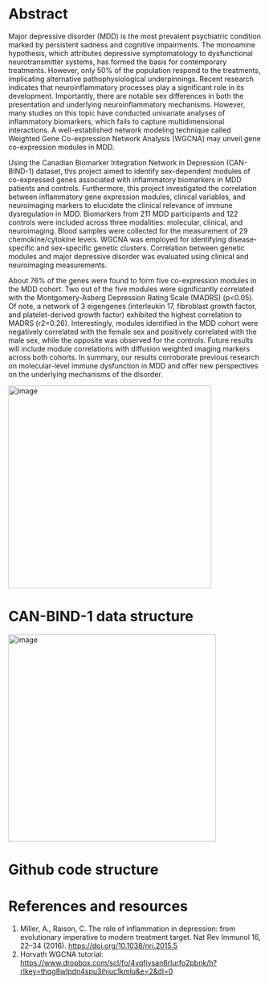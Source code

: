 # Abstract

Major depressive disorder (MDD) is the most prevalent psychiatric condition marked by persistent sadness and cognitive impairments. The monoamine hypothesis, which attributes depressive symptomatology to dysfunctional neurotransmitter systems, has formed the basis for contemporary treatments. However, only 50% of the population respond to the treatments, implicating alternative pathophysiological underpinnings. Recent research indicates that neuroinflammatory processes play a significant role in its development. Importantly, there are notable sex differences in both the presentation and underlying neuroinflammatory mechanisms. However, many studies on this topic have conducted univariate analyses of inflammatory biomarkers, which fails to capture multidimensional interactions. A well-established network modeling technique called Weighted Gene Co-expression Network Analysis (WGCNA) may unveil gene co-expression modules in MDD. 

Using the Canadian Biomarker Integration Network in Depression (CAN-BIND-1) dataset, this project aimed to identify sex-dependent modules of co-expressed genes associated with inflammatory biomarkers in MDD patients and controls. Furthermore, this project investigated the correlation between inflammatory gene expression modules, clinical variables, and neuroimaging markers to elucidate the clinical relevance of immune dysregulation in MDD. Biomarkers from 211 MDD participants and 122 controls were included across three modalities: molecular, clinical, and neuroimaging. Blood samples were collected for the measurement of 29 chemokine/cytokine levels. WGCNA was employed for identifying disease-specific and sex-specific genetic clusters. Correlation between genetic modules and major depressive disorder was evaluated using clinical and neuroimaging measurements. 

About 76% of the genes were found to form five co-expression modules in the MDD cohort. Two out of the five modules were significantly correlated with the Montgomery-Asberg Depression Rating Scale (MADRS) (p<0.05). Of note, a network of 3 eigengenes (interleukin 17, fibroblast growth factor, and platelet-derived growth factor) exhibited the highest correlation to MADRS (r2=0.26). Interestingly, modules identified in the MDD cohort were negatively correlated with the female sex and positively correlated with the male sex, while the opposite was observed for the controls. Future results will include module correlations with diffusion weighted imaging markers across both cohorts. In summary, our results corroborate previous research on molecular-level immune dysfunction in MDD and offer new perspectives on the underlying mechanisms of the disorder.

<img width="404" alt="image" src="https://github.com/user-attachments/assets/3b185a98-beef-4671-a92d-f0d72daaa522">

# CAN-BIND-1 data structure

<img width="413" alt="image" src="https://github.com/user-attachments/assets/ef6a2ccb-4247-42d6-9de0-f2ac2f3c384a">

# Github code structure



# References and resources
1. Miller, A., Raison, C. The role of inflammation in depression: from evolutionary imperative to modern treatment target. Nat Rev Immunol 16, 22–34 (2016). https://doi.org/10.1038/nri.2015.5
2. Horvath WGCNA tutorial: https://www.dropbox.com/scl/fo/4vqfiysan6rlurfo2pbnk/h?rlkey=thqg8wlpdn4spu3ihjuc1kmlu&e=2&dl=0 
